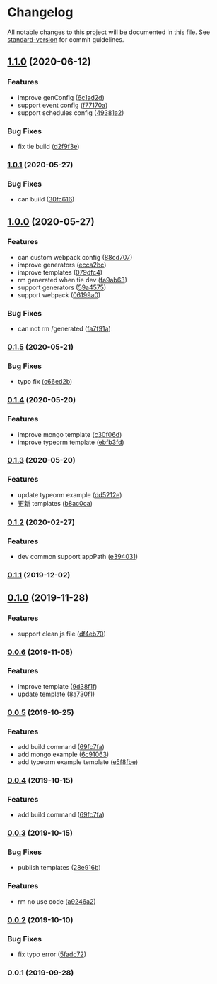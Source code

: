 # Changelog

All notable changes to this project will be documented in this file. See [standard-version](https://github.com/conventional-changelog/standard-version) for commit guidelines.

## [1.1.0](https://github.com/tie-team/tie-cli/compare/v1.0.1...v1.1.0) (2020-06-12)


### Features

* improve genConfig ([6c1ad2d](https://github.com/tie-team/tie-cli/commit/6c1ad2ddaf5c53d0a28c890a946936b0ca2f347a))
* support event config ([f77170a](https://github.com/tie-team/tie-cli/commit/f77170a9df4fb2edd3703fb0fa8948ccc7da321f))
* support schedules config ([49381a2](https://github.com/tie-team/tie-cli/commit/49381a242ea78a0f6147cf653cdc65df06649696))


### Bug Fixes

* fix tie build ([d2f9f3e](https://github.com/tie-team/tie-cli/commit/d2f9f3efa534de291751d88791550da12dbd405c))

### [1.0.1](https://github.com/tie-team/tie-cli/compare/v1.0.0...v1.0.1) (2020-05-27)


### Bug Fixes

* can build ([30fc616](https://github.com/tie-team/tie-cli/commit/30fc616be5f1f0f17518641f44c3b0fe06e4baa8))

## [1.0.0](https://github.com/tie-team/tie-cli/compare/v0.1.5...v1.0.0) (2020-05-27)


### Features

* can custom webpack config ([88cd707](https://github.com/tie-team/tie-cli/commit/88cd707410e0529964c26fb0ea8f3fbd6ca2468c))
* improve  generators ([ecca2bc](https://github.com/tie-team/tie-cli/commit/ecca2bc74cb15cc40fdf418c038e3be16f9a0825))
* improve templates ([079dfc4](https://github.com/tie-team/tie-cli/commit/079dfc4f92533b95c9f9506c9e11d677425ffef4))
* rm generated when tie dev ([fa9ab63](https://github.com/tie-team/tie-cli/commit/fa9ab636274a3133ef1a4cb1a06f0eff5cb55b75))
* support generators ([59a4575](https://github.com/tie-team/tie-cli/commit/59a4575d46deeb4e691ba75c1fc1895240ea67e2))
* support webpack ([06199a0](https://github.com/tie-team/tie-cli/commit/06199a09f9e923d3982822fb3f07ea465c508d86))


### Bug Fixes

* can not rm /generated ([fa7f91a](https://github.com/tie-team/tie-cli/commit/fa7f91ad9f1aeb0e51e5ee284ee4966ad0577d63))

### [0.1.5](https://github.com/tie-team/tie-cli/compare/v0.1.4...v0.1.5) (2020-05-21)


### Bug Fixes

* typo fix ([c66ed2b](https://github.com/tie-team/tie-cli/commit/c66ed2b13889fbb1e48f80285adeaa0a08dc2f3e))

### [0.1.4](https://github.com/tie-team/tie-cli/compare/v0.1.3...v0.1.4) (2020-05-20)


### Features

* improve mongo template ([c30f06d](https://github.com/tie-team/tie-cli/commit/c30f06d0ce21a7340765245171adc988b504054b))
* improve typeorm template ([ebfb3fd](https://github.com/tie-team/tie-cli/commit/ebfb3fd8ad78ab06f0bd1c804493ddf4e24bc5a1))

### [0.1.3](https://github.com/tie-team/tie-cli/compare/v0.1.2...v0.1.3) (2020-05-20)


### Features

* update typeorm example ([dd5212e](https://github.com/tie-team/tie-cli/commit/dd5212ebf589cac97f1cadfb1ae8591e673322f8))
* 更新 templates ([b8ac0ca](https://github.com/tie-team/tie-cli/commit/b8ac0cacf8ffa2ee88eb42d8402ac6fb6e11019a))

### [0.1.2](https://github.com/tie-team/tie-cli/compare/v0.1.1...v0.1.2) (2020-02-27)


### Features

* dev common support appPath ([e394031](https://github.com/tie-team/tie-cli/commit/e394031))

### [0.1.1](https://github.com/tie-team/tie-cli/compare/v0.1.0...v0.1.1) (2019-12-02)

## [0.1.0](https://github.com/tie-team/tie-cli/compare/v0.0.6...v0.1.0) (2019-11-28)


### Features

* support clean js file ([df4eb70](https://github.com/tie-team/tie-cli/commit/df4eb70))

### [0.0.6](https://github.com/tie-team/tie-cli/compare/v0.0.5...v0.0.6) (2019-11-05)


### Features

* improve template ([9d38f1f](https://github.com/tie-team/tie-cli/commit/9d38f1f))
* update template ([8a730f1](https://github.com/tie-team/tie-cli/commit/8a730f1))

### [0.0.5](https://github.com/tie-team/tie-cli/compare/v0.0.3...v0.0.5) (2019-10-25)


### Features

* add build command ([69fc7fa](https://github.com/tie-team/tie-cli/commit/69fc7fa))
* add mongo example ([6c91063](https://github.com/tie-team/tie-cli/commit/6c91063))
* add typeorm example template ([e5f8fbe](https://github.com/tie-team/tie-cli/commit/e5f8fbe))

### [0.0.4](https://github.com/tie-team/tie-cli/compare/v0.0.3...v0.0.4) (2019-10-15)


### Features

* add build command ([69fc7fa](https://github.com/tie-team/tie-cli/commit/69fc7fa))

### [0.0.3](https://github.com/tie-team/tie-cli/compare/v0.0.2...v0.0.3) (2019-10-15)


### Bug Fixes

* publish templates ([28e916b](https://github.com/tie-team/tie-cli/commit/28e916b))


### Features

* rm no use code ([a9246a2](https://github.com/tie-team/tie-cli/commit/a9246a2))

### [0.0.2](https://github.com/tie-team/tie-cli/compare/v0.0.1...v0.0.2) (2019-10-10)


### Bug Fixes

* fix typo error ([5fadc72](https://github.com/tie-team/tie-cli/commit/5fadc72))

### 0.0.1 (2019-09-28)
